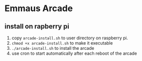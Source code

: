 # Emmaus Arcade

## install on rapberry pi
1. copy `arcade-install.sh` to user directory on raspberry pi.
2. `chmod +x arcade-install.sh` to make it executable
3. `./arcade-install.sh` to install the arcade
4. use cron to start automatically after each reboot of the arcade
